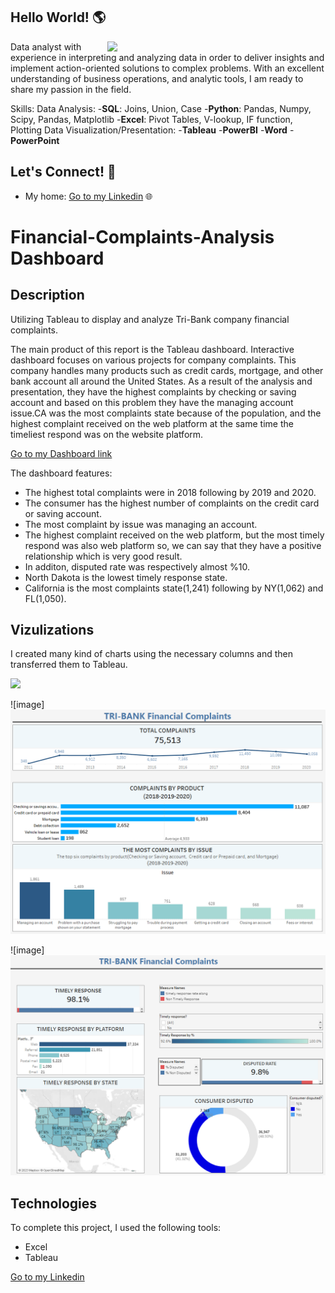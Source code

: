 ## Hello World! 🌎 

<a href="https://cdn.futura-sciences.com/sources/images/Big-Data.jpg"><img align="right" width="349" height="auto" src="https://cdn.futura-sciences.com/sources/images/Big-Data.jpg"></a>

Data analyst with experience in interpreting and analyzing data in order to deliver insights and implement action-oriented solutions to complex problems. With an excellent understanding of business operations, and analytic tools, I am ready to share my passion in the field.

Skills: 
Data Analysis: 
-**SQL**: Joins, Union, Case
-**Python**: Pandas, Numpy, Scipy, Pandas, Matplotlib
-**Excel**: Pivot Tables, V-lookup, IF function, Plotting 
Data Visualization/Presentation:
-**Tableau**
-**PowerBI**
-**Word**
-**PowerPoint**

## Let's Connect! 🤝

- My home: <a href="https://www.linkedin.com/in/tansu-ayaz-797bb313a/">Go to my Linkedin</a> 🌐


# Financial-Complaints-Analysis Dashboard

## Description

Utilizing Tableau to display and analyze Tri-Bank company financial complaints.

The main product of this report is the Tableau dashboard. Interactive dashboard focuses on various projects for company complaints. This company handles many products such as credit cards, mortgage, and other bank account all around the United States. As a result of the analysis and presentation, they have the highest complaints by checking or saving account and based on this problem they have the managing account issue.CA was the most complaints state because of the population, and the highest complaint received on the web platform at the same time the timeliest respond was on the website platform. 

<a href="https://public.tableau.com/app/profile/tansu.ayaz/viz/CreditCardComplaints_16731340972540/Story3?publish=yes">Go to my Dashboard link</a>

The dashboard features:

- The highest total complaints were in 2018 following by 2019 and 2020.
- The consumer has the highest number of complaints on the credit card or saving account.
- The most complaint by issue was managing an account.
- The highest complaint received on the web platform, but the most timely respond was also web platform so, we can say that they have a positive relationship  which is very good result.
- In additon, disputed rate was respectively almost %10.
-  North Dakota is the lowest timely response state.
- California is the most complaints state(1,241) following by NY(1,062) and FL(1,050).

## Vizulizations

I created many kind of charts using the necessary columns and then transferred them to Tableau.


<img src =
"https://c8.alamy.com/comp/W1GW53/kpi-key-performance-indicator-business-and-technology-concept-multiple-exposure-mixed-media-financial-concept-on-blurred-background-W1GW53.jpg" width="350" height="auto" />



![image] <img src = "https://github.com/Tansuuuu/Financial-Complaints-Analysis/blob/main/Tri-Bank%20company%20Analysis%20Picture%20-%20Copy.jpg" />

![image] <img src = "https://github.com/Tansuuuu/Financial-Complaints-Analysis/blob/main/2Tri-Bank%20Company%20Analysis.jpg" />

## Technologies
To complete this project, I used the following tools:
- Excel
- Tableau


<a href="https://www.linkedin.com/in/tansu-ayaz/">Go to my Linkedin</a>


